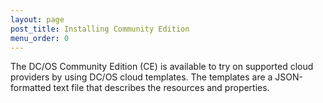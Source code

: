 ```yaml
---
layout: page
post_title: Installing Community Edition
menu_order: 0
---
```



The DC/OS Community Edition (CE) is available to try on supported cloud providers by using DC/OS cloud templates. The templates are a JSON-formatted text file that describes the resources and properties.
